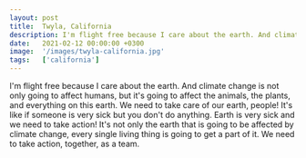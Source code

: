 ```yaml
---
layout: post
title:  Twyla, California
description: I'm flight free because I care about the earth. And climate change is not only going to affect humans, but it's going to affect the animals, the plant...
date:   2021-02-12 00:00:00 +0300
image:  '/images/twyla-california.jpg'
tags:   ['california']
---
```

I'm flight free because I care about the earth. And climate change is not only going to affect humans, but it's going to affect the animals, the plants, and everything on this earth. We need to take care of our earth, people! It's like if someone is very sick but you don't do anything. Earth is very sick and we need to take action! It's not only the earth that is going to be affected by climate change, every single living thing is going to get a part of it. We need to take action, together, as a team.

